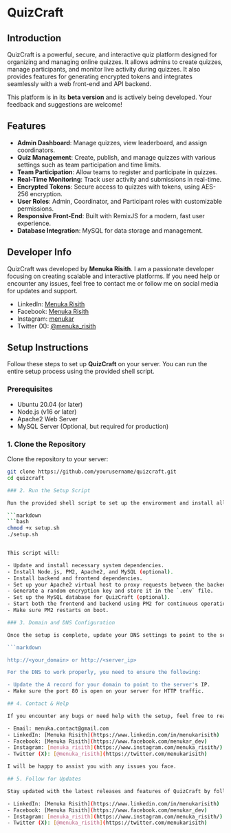 # QuizCraft

## Introduction

QuizCraft is a powerful, secure, and interactive quiz platform designed for organizing and managing online quizzes. It allows admins to create quizzes, manage participants, and monitor live activity during quizzes. It also provides features for generating encrypted tokens and integrates seamlessly with a web front-end and API backend.

This platform is in its **beta version** and is actively being developed. Your feedback and suggestions are welcome!

## Features

- **Admin Dashboard**: Manage quizzes, view leaderboard, and assign coordinators.
- **Quiz Management**: Create, publish, and manage quizzes with various settings such as team participation and time limits.
- **Team Participation**: Allow teams to register and participate in quizzes.
- **Real-Time Monitoring**: Track user activity and submissions in real-time.
- **Encrypted Tokens**: Secure access to quizzes with tokens, using AES-256 encryption.
- **User Roles**: Admin, Coordinator, and Participant roles with customizable permissions.
- **Responsive Front-End**: Built with RemixJS for a modern, fast user experience.
- **Database Integration**: MySQL for data storage and management.

## Developer Info

QuizCraft was developed by **Menuka Risith**. I am a passionate developer focusing on creating scalable and interactive platforms. If you need help or encounter any issues, feel free to contact me or follow me on social media for updates and support.

- LinkedIn: [Menuka Risith](https://www.linkedin.com/in/menuka-risith)
- Facebook: [Menuka Risith](https://www.facebook.com/menuka.risith)
- Instagram: [menukar](https://www.instagram.com/menukar/)
- Twitter (X): [@menuka_risith](https://twitter.com/menuka_risith)

## Setup Instructions

Follow these steps to set up **QuizCraft** on your server. You can run the entire setup process using the provided shell script.

### Prerequisites

- Ubuntu 20.04 (or later)
- Node.js (v16 or later)
- Apache2 Web Server
- MySQL Server (Optional, but required for production)

### 1. Clone the Repository

Clone the repository to your server:

```bash
git clone https://github.com/yourusername/quizcraft.git
cd quizcraft

### 2. Run the Setup Script

Run the provided shell script to set up the environment and install all dependencies:

```markdown
```bash
chmod +x setup.sh
./setup.sh


This script will:

- Update and install necessary system dependencies.
- Install Node.js, PM2, Apache2, and MySQL (optional).
- Install backend and frontend dependencies.
- Set up your Apache2 virtual host to proxy requests between the backend and frontend.
- Generate a random encryption key and store it in the `.env` file.
- Set up the MySQL database for QuizCraft (optional).
- Start both the frontend and backend using PM2 for continuous operation.
- Make sure PM2 restarts on boot.

### 3. Domain and DNS Configuration

Once the setup is complete, update your DNS settings to point to the server's IP address for your domain. The platform will be accessible at:

```markdown

http://<your_domain> or http://<server_ip>

For the DNS to work properly, you need to ensure the following:

- Update the A record for your domain to point to the server's IP.
- Make sure the port 80 is open on your server for HTTP traffic.

## 4. Contact & Help

If you encounter any bugs or need help with the setup, feel free to reach out to me directly via:

- Email: menuka.contact@gmail.com
- LinkedIn: [Menuka Risith](https://www.linkedin.com/in/menukarisith)
- Facebook: [Menuka Risith](https://www.facebook.com/menukar_dev)
- Instagram: [menuka_risith](https://www.instagram.com/menuka_risith/)
- Twitter (X): [@menuka_risith](https://twitter.com/menukarisith)

I will be happy to assist you with any issues you face.

## 5. Follow for Updates

Stay updated with the latest releases and features of QuizCraft by following me on the following social media platforms:

- LinkedIn: [Menuka Risith](https://www.linkedin.com/in/menukarisith)
- Facebook: [Menuka Risith](https://www.facebook.com/menukar_dev)
- Instagram: [menuka_risith](https://www.instagram.com/menuka_risith/)
- Twitter (X): [@menuka_risith](https://twitter.com/menukarisith)
